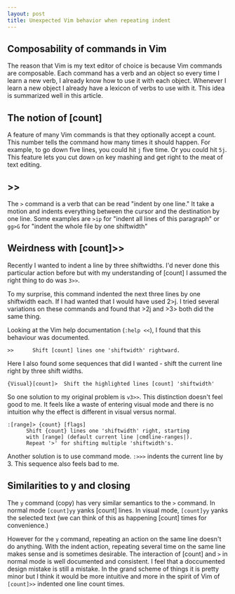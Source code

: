 ```yaml
---
layout: post
title: Unexpected Vim behavior when repeating indent
---
```


## Composability of commands in Vim
The reason that Vim is my text editor of choice is because Vim commands are
composable. Each command has a verb and an object so every time I learn a new
verb, I already know how to use it with each object. Whenever I learn a new
object I already have a lexicon of verbs to use with it. This idea is summarized
well in this article.

## The notion of [count]
A feature of many Vim commands is that they optionally accept a count. This
number tells the command how many times it should happen. For example, to go
down five lines, you could hit `j` five time. Or you could hit `5j`. This feature
lets you cut down on key mashing and get right to the meat of text editing.

## >> 
The `>` command is a verb that can be read "indent by one line." It take a motion
and indents everything between the cursor and the destination by one line. Some
examples are `>ip` for "indent all lines of this paragraph" or `gg>G` for "indent
the whole file by one shiftwidth"

## Weirdness with [count]>>
Recently I wanted to indent a line by three shiftwidths. I'd never done this
particular action before but with my understanding of [count] I assumed the
right thing to do was `3>>`.

To my surprise, this command indented the next three lines by one shiftwidth
each. If I had wanted that I would have used 2>j. I tried several variations on
these commands and found that >2j and >3> both did the same thing.

Looking at the Vim help documentation (`:help <<`), I found that this behaviour
was documented. 

`>>      Shift [count] lines one 'shiftwidth' rightward.`

Here I also found some sequences that did I wanted - shift the current line
right by three shift widths.

`{Visual}[count]>  Shift the highlighted lines [count] 'shiftwidth'`

So one solution to my original problem is `v3>>`. This distinction doesn't feel
good to me. It feels like a waste of entering visual mode and there is no
intuition why the effect is different in visual versus normal.

```
:[range]> {count} [flags]
      Shift {count} lines one 'shiftwidth' right, starting
      with [range] (default current line |cmdline-ranges|).
      Repeat '>' for shifting multiple 'shiftwidth's.
```

Another solution is to use command mode. `:>>>` indents the current line by 3.
This sequence also feels bad to me. 

## Similarities to y and closing
The `y` command (copy) has very similar semantics to the `>` command. In normal mode
`[count]yy` yanks [count] lines. In visual mode, `[count]yy` yanks the selected text
(we can think of this as happening [count] times for convenience.) 

However for the `y` command, repeating an action on the same line doesn't do
anything.  With the indent action, repeating several time on the same line makes
sense and is sometimes desirable. The interaction of [count] and `>` in normal
mode is well documented and consistent. I feel that a doccumented design mistake
is still a mistake. In the grand scheme of things it is pretty minor but I think
it would be more intuitive and more in the spirit of Vim of `[count]>>` indented
one line count times.
